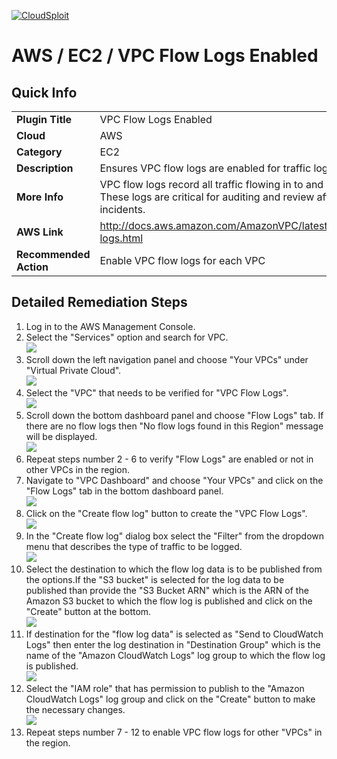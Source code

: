 [![CloudSploit](https://cloudsploit.com/img/logo-new-big-text-100.png "CloudSploit")](https://cloudsploit.com)

# AWS / EC2 / VPC Flow Logs Enabled

## Quick Info

| | |
|-|-|
| **Plugin Title** | VPC Flow Logs Enabled |
| **Cloud** | AWS |
| **Category** | EC2 |
| **Description** | Ensures VPC flow logs are enabled for traffic logging |
| **More Info** | VPC flow logs record all traffic flowing in to and out of a VPC. These logs are critical for auditing and review after security incidents. |
| **AWS Link** | http://docs.aws.amazon.com/AmazonVPC/latest/UserGuide/flow-logs.html |
| **Recommended Action** | Enable VPC flow logs for each VPC |

## Detailed Remediation Steps
1. Log in to the AWS Management Console.
2. Select the "Services" option and search for VPC. </br> <img src="/resources/aws/ec2/vpc-flow-logs-enabled/step2.png"/>
3. Scroll down the left navigation panel and choose "Your VPCs" under "Virtual Private Cloud". </br> <img src="/resources/aws/ec2/vpc-flow-logs-enabled/step3.png"/>
4. Select the "VPC" that needs to be verified for "VPC Flow Logs". </br> <img src="/resources/aws/ec2/vpc-flow-logs-enabled/step4.png"/>
5. Scroll down the bottom dashboard panel and choose "Flow Logs" tab. If there are no flow logs then "No flow logs found in this Region" message will be displayed. </br> <img src="/resources/aws/ec2/vpc-flow-logs-enabled/step5.png"/>
6. Repeat steps number 2 - 6 to verify "Flow Logs" are enabled or not in other VPCs in the region. </br>
7. Navigate to "VPC Dashboard" and choose "Your VPCs" and click on the "Flow Logs" tab in the bottom dashboard panel.</br> <img src="/resources/aws/ec2/vpc-flow-logs-enabled/step7.png"/>
8. Click on the "Create flow log" button to create the "VPC Flow Logs". </br> <img src="/resources/aws/ec2/vpc-flow-logs-enabled/step8.png"/>
9. In the "Create flow log" dialog box select the "Filter" from the dropdown menu that describes the type of traffic to be logged.</br> <img src="/resources/aws/ec2/vpc-flow-logs-enabled/step9.png"/>
10. Select the destination to which the flow log data is to be published from the options.If the "S3 bucket" is selected for the log data to be published than provide the "S3 Bucket ARN" which is the ARN of the Amazon S3 bucket to which the flow log is published and click on the "Create" button at the bottom. </br> <img src="/resources/aws/ec2/vpc-flow-logs-enabled/step10.png"/>
11. If destination for the "flow log data" is selected as "Send to CloudWatch Logs" then enter the log destination in "Destination Group" which is the name of the "Amazon CloudWatch Logs" log group to which the flow log is published.</br> <img src="/resources/aws/ec2/vpc-flow-logs-enabled/step11.png"/>
12. Select the "IAM role" that has permission to publish to the "Amazon CloudWatch Logs" log group and click on the "Create" button to make the necessary changes. </br> <img src="/resources/aws/ec2/vpc-flow-logs-enabled/step12.png"/>
13. Repeat steps number 7 - 12 to enable VPC flow logs for other "VPCs" in the region.</br>
